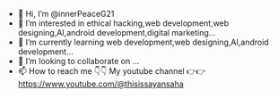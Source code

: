 - 👋 Hi, I’m @innerPeaceG21
- 👀 I’m interested in ethical hacking,web development,web designing,AI,android development,digital marketing...
- 🌱 I’m currently learning web development,web designing,AI,android development...
- 💞️ I’m looking to collaborate on ...
- 📫 How to reach me 👇👇
My youtube channel 👉👉 https://www.youtube.com/@thisissayansaha

<!---
innerPeaceG21/innerPeaceG21 is a ✨ special ✨ repository because its `README.md` (this file) appears on your GitHub profile.
You can click the Preview link to take a look at your changes.
--->
